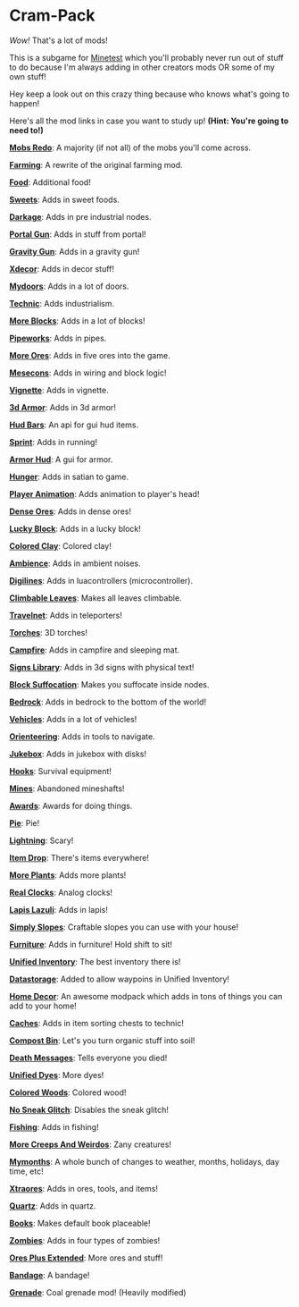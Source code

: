 # Cram-Pack

_Wow!_ That's a lot of mods!

This is a subgame for [Minetest](http://www.minetest.net/) which you'll probably never run out of stuff to do because I'm always adding in other creators mods OR some of my own stuff!

Hey keep a look out on this crazy thing because who knows what's going to happen!

Here's all the mod links in case you want to study up! __(Hint: You're going to need to!)__

__[Mobs Redo](https://forum.minetest.net/viewtopic.php?t=9917)__: A majority (if not all) of the mobs you'll come across.

__[Farming](https://forum.minetest.net/viewtopic.php?t=9019)__: A rewrite of the original farming mod.

__[Food](https://forum.minetest.net/viewtopic.php?f=11&t=2960)__: Additional food!

__[Sweets](https://forum.minetest.net/viewtopic.php?id=9039)__: Adds in sweet foods.

__[Darkage](https://forum.minetest.net/viewtopic.php?id=10063)__: Adds in pre industrial nodes.

__[Portal Gun](https://forum.minetest.net/viewtopic.php?f=9&t=12772)__: Adds in stuff from portal!

__[Gravity Gun](https://forum.minetest.net/viewtopic.php?f=9&t=14056)__: Adds in a gravity gun!

__[Xdecor](https://forum.minetest.net/viewtopic.php?f=11&t=12534)__: Adds in decor stuff!

__[Mydoors](https://forum.minetest.net/viewtopic.php?f=11&t=10626)__: Adds in a lot of doors.

__[Technic](https://forum.minetest.net/viewtopic.php?f=11&t=2538)__: Adds industrialism.

__[More Blocks](https://forum.minetest.net/viewtopic.php?f=11&t=509)__: Adds in a lot of blocks!

__[Pipeworks](https://forum.minetest.net/viewtopic.php?f=11&t=2155)__: Adds in pipes.

__[More Ores](https://forum.minetest.net/viewtopic.php?id=549)__: Adds in five ores into the game.

__[Mesecons](https://forum.minetest.net/viewtopic.php?f=11&t=628)__: Adds in wiring and block logic!

__[Vignette](https://forum.minetest.net/viewtopic.php?t=14903)__: Adds in vignette.

__[3d Armor](https://forum.minetest.net/viewtopic.php?t=4654)__: Adds in 3d armor!

__[Hud Bars](https://forum.minetest.net/viewtopic.php?f=11&t=11153)__: An api for gui hud items.

__[Sprint](https://forum.minetest.net/viewtopic.php?f=11&t=9650)__: Adds in running!

__[Armor Hud](https://forum.minetest.net/viewtopic.php?f=9&t=11337)__: A gui for armor.

__[Hunger](https://forum.minetest.net/viewtopic.php?f=11&t=11336)__: Adds in satian to game.

__[Player Animation](https://forum.minetest.net/viewtopic.php?t=12189)__: Adds animation to player's head!

__[Dense Ores](https://forum.minetest.net/viewtopic.php?f=11&t=10373)__: Adds in dense ores!

__[Lucky Block](https://forum.minetest.net/viewtopic.php?f=11&t=13284)__: Adds in a lucky block!

__[Colored Clay](https://forum.minetest.net/viewtopic.php?f=11&t=15651)__: Colored clay!

__[Ambience](https://forum.minetest.net/viewtopic.php?f=11&t=2807)__: Adds in ambient noises.

__[Digilines](https://forum.minetest.net/viewtopic.php?f=11&t=5263)__: Adds in luacontrollers (microcontroller).

__[Climbable Leaves](https://forum.minetest.net/viewtopic.php?f=11&t=15679)__: Makes all leaves climbable.

__[Travelnet](https://forum.minetest.net/viewtopic.php?t=4877)__: Adds in teleporters!

__[Torches](https://forum.minetest.net/viewtopic.php?f=11&t=14359)__: 3D torches!

__[Campfire](https://forum.minetest.net/viewtopic.php?f=11&t=10569)__: Adds in campfire and sleeping mat.

__[Signs Library](https://forum.minetest.net/viewtopic.php?t=13762)__: Adds in 3d signs with physical text!

__[Block Suffocation](https://forum.minetest.net/viewtopic.php?f=11&t=15304)__: Makes you suffocate inside nodes.

__[Bedrock](https://forum.minetest.net/viewtopic.php?f=11&t=11271)__: Adds in bedrock to the bottom of the world!

__[Vehicles](https://forum.minetest.net/viewtopic.php?f=9&t=15610)__: Adds in a lot of vehicles!

__[Orienteering](https://forum.minetest.net/viewtopic.php?f=9&t=15247)__: Adds in tools to navigate.

__[Jukebox](https://forum.minetest.net/viewtopic.php?f=9&t=9485)__: Adds in jukebox with disks!

__[Hooks](https://forum.minetest.net/viewtopic.php?f=9&t=13634)__: Survival equipment!

__[Mines](https://forum.minetest.net/viewtopic.php?id=6307)__: Abandoned mineshafts!

__[Awards](https://forum.minetest.net/viewtopic.php?t=4870)__: Awards for doing things.

__[Pie](https://forum.minetest.net/viewtopic.php?f=11&t=13285)__: Pie!

__[Lightning](https://github.com/minetest-mods/lightning)__: Scary!

__[Item Drop](https://github.com/jordan4ibanez/item_drop)__: There's items everywhere!

__[More Plants](https://forum.minetest.net/viewtopic.php?f=9&t=14470)__: Adds more plants!

__[Real Clocks](https://forum.minetest.net/viewtopic.php?t=11385)__: Analog clocks!

__[Lapis Lazuli](https://forum.minetest.net/viewtopic.php?t=11287)__: Adds in lapis!

__[Simply Slopes](https://forum.minetest.net/viewtopic.php?f=11&t=13555)__: Craftable slopes you can use with your house!

__[Furniture](https://forum.minetest.net/viewtopic.php?f=11&t=14910)__: Adds in furniture! Hold shift to sit!

__[Unified Inventory](https://forum.minetest.net/viewtopic.php?t=12767)__: The best inventory there is!

__[Datastorage](https://github.com/minetest-technic/datastorage)__: Added to allow waypoins in Unified Inventory!

__[Home Decor](https://forum.minetest.net/viewtopic.php?pid=26061)__: An awesome modpack which adds in tons of things you can add to your home!

__[Caches](https://forum.minetest.net/viewtopic.php?f=11&t=14425)__: Adds in item sorting chests to technic!

__[Compost Bin](https://forum.minetest.net/viewtopic.php?f=11&t=14561)__: Let's you turn organic stuff into soil!

__[Death Messages](https://forum.minetest.net/viewtopic.php?f=11&t=8821)__: Tells everyone you died!

__[Unified Dyes](https://forum.minetest.net/viewtopic.php?pid=28399)__: More dyes!

__[Colored Woods](https://forum.minetest.net/viewtopic.php?pid=32039)__: Colored wood!

__[No Sneak Glitch](https://forum.minetest.net/viewtopic.php?f=11&t=10424)__: Disables the sneak glitch!

__[Fishing](https://github.com/MinetestForFun/fishing)__: Adds in fishing!

__[More Creeps And Weirdos](https://forum.minetest.net/viewtopic.php?f=9&t=15822)__: Zany creatures!

__[Mymonths](https://forum.minetest.net/viewtopic.php?f=9&t=13639)__: A whole bunch of changes to weather, months, holidays, day time, etc!

__[Xtraores](https://forum.minetest.net/viewtopic.php?f=11&t=12798)__: Adds in ores, tools, and items!

__[Quartz](https://forum.minetest.net/viewtopic.php?t=5682)__: Adds in quartz.

__[Books](https://forum.minetest.net/viewtopic.php?f=9&t=15214)__: Makes default book placeable!

__[Zombies](https://forum.minetest.net/viewtopic.php?f=9&t=14934)__: Adds in four types of zombies!

__[Ores Plus Extended](https://forum.minetest.net/viewtopic.php?f=9&t=14581)__: More ores and stuff!

__[Bandage](https://forum.minetest.net/viewtopic.php?f=9&t=14941)__: A bandage!

__[Grenade](https://forum.minetest.net/viewtopic.php?f=9&t=15273)__: Coal grenade mod! (Heavily modified)








